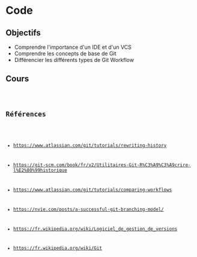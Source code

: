 # Code

## Objectifs

- Comprendre l'importance d'un IDE et d'un VCS
- Comprendre les concepts de base de Git
- Différencier les différents types de Git Workflow

## Cours

<script setup>
import Code from '@/components/lessons/code.vue'
</script>

<Code />

## Références

- https://www.atlassian.com/git/tutorials/rewriting-history
- https://git-scm.com/book/fr/v2/Utilitaires-Git-R%C3%A9%C3%A9crire-l%E2%80%99historique
- https://www.atlassian.com/git/tutorials/comparing-workflows
- https://nvie.com/posts/a-successful-git-branching-model/

- https://fr.wikipedia.org/wiki/Logiciel_de_gestion_de_versions
- https://fr.wikipedia.org/wiki/Git
